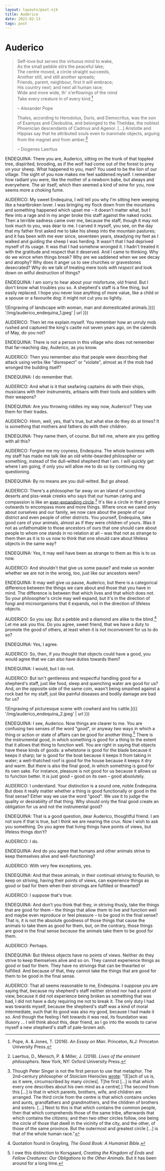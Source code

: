 ```yaml
---
layout: layouts/post.njk
title: Auderico
date: 2021-02-13
tags: post
---
```


# Auderico

> Self-love but serves the virtuous mind to wake,  
> As the small pebble stirs the peaceful lake;  
> The centre moved, a circle straight succeeds,  
> Another still, and still another spreads;  
> Friends, parent, neighbour, first it will embrace;  
> His country next; and next all human race;  
> Wide and more wide, th' o'erflowings of the mind  
> Take every creature in of every kind.[^1]
>
> – Alexander Pope
>
> Thales, according to Herodotus, Duris, and Democritus, was the son of Examyas and Cleobulina, and belonged to the Thelidae, the noblest Phoenician descendants of Cadmus and Agenor. [...] Aristotle and Hippias say that he attributed souls even to inanimate objects, arguing from the magnet and from amber.[^2]
>
> – Diogenes Laertius

ENDEQUINA: There you are, Auderico, sitting on the trunk of that toppled tree, dispirited, brooding, as if the wolf had come out of the forest to prey on your sheep. What happened to you, man? You used to be the lion of our village. The sight of you now makes me feel saddened myself. I remember how radiant you were, like the mother of a newborn babe, but always and everywhere. The air itself, which then seemed a kind of wine for you, now seems more a choking fume.

AUDERICO: My sweet Endequina, I will tell you why I'm sitting here weeping like a heartbroken lover. I was bringing my flock down from the mountains and something happened which upset me – it doesn't matter what, but I flew into a rage and in my anger broke this staff against the naked rocks. Then a terrible sadness came over me, because the staff, though it may not look much to you, was dear to me. I carved it myself, you see, on the day that my father first asked me to take his sheep into the mountain pastures; and it has been with me ever since, seventeen years, steadying my feet as I walked and guiding the sheep I was herding. It wasn't that I had deprived myself of its usage. It was that I had somehow wronged it. I hadn't treated it with the gratitude and respect that it deserved. And I came to thinking. Why do we wince when things break? Why are we saddened when we see decay and atrophy? Why does it anger us to see churches or gravestones desecrated? Why do we talk of treating mere tools _with respect_ and look down on wilful destruction of things?

ENDEQUINA: I am sorry to hear about your misfortune, old friend. But I don't know what troubles you so. A shepherd's staff is a fine thing, but easily replaced. I hope you never lose anything of more value, like a child or a spouse or a favourite dog: it might not cut you so lightly.

![Engraving of landscape with woman, man and domesticated animals.]({{ '/img/auderico_endequina_1.jpeg' | url }})

AUDERICO: Then let me explain myself. You remember how an unruly mob rushed and captured the king's castle not seven years ago, on the calends of May, do you not?

ENDEQUINA: There is not a person in this village who does not remember that far-reaching day, Auderico, as you know.

AUDERICO: Then you remember also that people were describing that attack using verbs like "disrespect" or "violate", almost as if the mob had wronged the building itself?

ENDEQUINA: I do remember that.

AUDERICO: And what is it that seafaring captains do with their ships, musicians with their instruments, artisans with their tools and soldiers with their weapons?

ENDEQUINA: Are you throwing riddles my way now, Auderico? They use them for their trades.

AUDERICO: Hmm, well, yes, that's true, but what else do they do at times? It is something that mothers and fathers do with their children.

ENDEQUINA: They name them, of course. But tell me, where are you getting with all this?

AUDERICO: Forgive me my coyness, Endequina. The whole business with my staff has made me talk like an old white-bearded philosopher or something, instead of the dull-witted shepherd that I am. I will quickly get where I am going, if only you will allow me to do so by continuing my questioning.

ENDEQUINA: By no means are you dull-witted. But go ahead.

AUDERICO: There's a philosopher far away on an island of scorching deserts and piss-weak creeks who says that our human caring and compassion is like an [ever-expanding circle](https://en.wikipedia.org/wiki/The_Expanding_Circle).[^3] It's like a circle in that it grows outwards to encompass more and more things. Where once we cared only about ourselves and our family, we now care about the people of our district and even people of other districts. You yourself, Endequina, take good care of your animals, almost as if they were children of yours. Was it not as unfathomable to those ancestors of ours that one should care about people to whom one stands in no relation at all – was that not as strange to them then as it is to us now to think that one should care about lifeless objects in the same way?

ENDEQUINA: Yes, it may well have been as strange to them as this is to us now.

AUDERICO: And shouldn't that give us some pause? and make us wonder whether we are not in the wrong, too, just like our ancestors were?

ENDEQUINA: It may well give us pause, Auderico, but there is a categorical difference between the things we care about and those that you have in mind. The difference is between that which lives and that which does not. So your philosopher's circle may well expand, but it's in the direction of fungi and microorganisms that it expands, not in the direction of lifeless objects.

AUDERICO: So you say. But a pebble and a diamond are alike to the blind.[^4] Let me ask you this. Do you agree, sweet friend, that we have a duty to promote the good of others, at least when it is not inconvenient for us to do so?

ENDEQUINA: Yes, I agree.

AUDERICO: So, then, if you thought that objects could have a good, you would agree that we can also have duties towards them?

ENDEQUINA: I would, but I do not.

AUDERICO: But isn't gentleness and respectful handling good for a shepherd's staff, just like food, sleep and quenching water are good for us? And, on the opposite side of the same coin, wasn't being smashed against a rock bad for my staff, just like painful diseases and bodily damage are bad for us?

![Engraving of picturesque scene with cowherd and his cattle.]({{ '/img/auderico_endequina_2.jpeg' | url }})

ENDEQUINA: I see, Auderico. Now things are clearer to me. You are confusing two senses of the word "good", or anyway two ways in which a thing or action or state of affairs can be good for another thing.[^5] There is the instrumental good, in which something is good for a thing to the extent that it allows that thing to function well. You are right in saying that objects have these kinds of goods: a whetstone is good for the blade because it keeps it sharp; tar is good for the boat because it keeps it from taking in water; a well-thatched roof is good for the house because it keeps it dry and warm. But there is also the final good, in which something is good for its own sake. For instance, pleasure is not good for us because it allows us to function better. It is just good – good on its own – good absolutely.

AUDERICO: I understand. Your distinction is a sound one, noble Endequina. But does it really matter whether a thing is good functionally or good in the final sense? Either way we use the word "good". We use it to judge the quality or desirability of that thing. Why should only the final good create an obligation for us and not the instrumental good?

ENDEQUINA: That is a good question, dear Auderico, thoughtful friend. I am not sure if that is true, but I think we are nearing the crux. Now I wish to ask you something. Do you agree that living things have points of views, but lifeless things don't?

AUDERICO: I do.

ENDEQUINA: And do you agree that humans and other animals strive to keep themselves alive and well-functioning?

AUDERICO: With very few exceptions, yes.

ENDEQUINA: And that these animals, in their continual striving to flourish, to keep on striving, having their points of views, can experience things as good or bad for them when their strivings are fulfilled or thwarted?

AUDERICO: I suppose that's true.

ENDEQUINA: And don't you think that they, in striving thusly, take the things that are good for them – the things that allow them to live and function well and maybe even reproduce or feel pleasure – to be good in the final sense? That is, it is not the absolute goodness of those things that cause the animals to take them as good for them, but, on the contrary, those things are good in the final sense _because_ the animals take them to be good for them.

AUDERICO: Perhaps.

ENDEQUINA: But lifeless objects have no points of views. Neither do they strive to keep themselves alive and so on. They cannot experience things as good or bad for them. They have no strivings that can be thwarted or fulfilled. And because of that, they cannot take the things that are good for them to be good in the final sense.

AUDERICO: That all seems reasonable to me, Endequina. I suppose you are saying that, because my shepherd's staff neither strived nor had a point of view, because it did not experience being broken as something that was bad, I did not have a duty requiring me not to break it. The only duty I had was towards myself, because the shepherd's staff was a kind of moral intermediate, such that its good was also my good, because I had made it so. And though the feeling I felt towards it was real, its foundation was illusory ... I will think about this, dear friend, as I go into the woods to carve myself a new shepherd's staff of pale-brown ash.

[^1]: Pope, A. & Jones, T. (2016). _An Essay on Man_. Princeton, N.J: Princeton University Press.
[^2]: Laertius, D., Mensch, P. & Miller, J. (2018). _Lives of the eminent philosophers_. New York, NY: Oxford University Press.
[^3]: Though Peter Singer is not the first person to use that metaphor. The 2nd-century philosopher of Stoicism Hierocles [wrote](https://en.wikisource.org/wiki/Political_fragments_of_Archytas_and_other_ancient_Pythagoreans/How_we_ought_to_conduct_ourselves_towards_our_kindred): "[E]ach of us is, as it were, circumscribed by many circles[. T]he first [...] is that which every one describes about his own mind as a centre[.] The second from this [...] is that in which parents, brothers, wife, and children are arranged. The third circle from the centre is that which contains uncles and aunts, grandfathers and grandmothers, and the children of brothers and sisters. [...] Next to this is that which contains the common people, then that which comprehends those of the same tribe, afterwards that which contains the citizens; and then two other circles follow, one being the circle of those that dwell in the vicinity of the city, and the other, of those of the same province. But the outermost and greatest circle [...] is that of the whole human race."
[^4]: Quotation found in Grayling, _The Good Book: A Humanist Bible_.
[^5]: I owe this distinction to Korsgaard, _Creating the Kingdom of Ends_ and _Fellow Creatures: Our Obligations to the Other Animals_. But it has been around for a long time.

